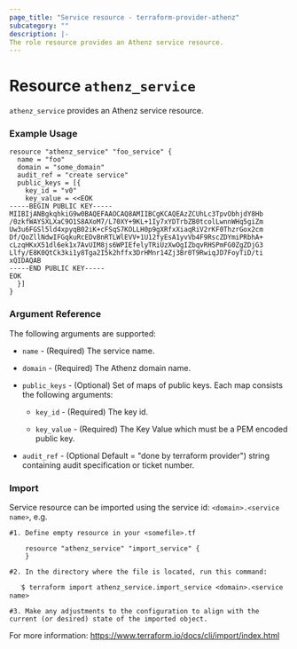 ```yaml
---
page_title: "Service resource - terraform-provider-athenz"
subcategory: ""
description: |-
The role resource provides an Athenz service resource.
---
```


# Resource `athenz_service`

`athenz_service` provides an Athenz service resource.

### Example Usage

```hcl
resource "athenz_service" "foo_service" {
  name = "foo"
  domain = "some_domain"
  audit_ref = "create service"
  public_keys = [{
    key_id = "v0"
    key_value = <<EOK
-----BEGIN PUBLIC KEY-----
MIIBIjANBgkqhkiG9w0BAQEFAAOCAQ8AMIIBCgKCAQEAzZCUhLc3TpvObhjdY8Hb
/0zkfWAYSXLXaC9O1S8AXoM7/L70XY+9KL+1Iy7xYDTrbZB0tcolLwnnWHq5giZm
Uw3u6FGSl5ld4xpyqB02iK+cFSqS7KOLLH0p9gXRfxXiaqRiV2rKF0ThzrGox2cm
Df/QoZllNdwIFGqkuRcEDvBnRTLWlEVV+1U12fyEsA1yvVb4F9RscZDYmiPRbhA+
cLzqHKxX51dl6ek1x7AvUIM8js6WPIEfelyTRiUzXwOgIZbqvRHSPmFG0ZgZDjG3
Llfy/E8K0QtCk3ki1y8Tga2I5k2hffx3DrHMnr14Zj3Br0T9RwiqJD7FoyTiD/ti
xQIDAQAB
-----END PUBLIC KEY-----
EOK
  }]
}
```

### Argument Reference

The following arguments are supported:

- `name` - (Required) The service name.


- `domain` - (Required) The Athenz domain name.


- `public_keys` - (Optional) Set of maps of public keys. Each map consists the following arguments:  

    - `key_id` - (Required) The key id.
      
    - `key_value` - (Required) The Key Value which must be a PEM encoded public key.


- `audit_ref` - (Optional Default = "done by terraform provider")  string containing audit specification or ticket number.


### Import
Service resource can be imported using the service id: `<domain>.<service name>`, e.g.

```hcl
#1. Define empty resource in your <somefile>.tf

    resource "athenz_service" "import_service" {
    }

#2. In the directory where the file is located, run this command:
        
   ֿ$ terraform import athenz_service.import_service <domain>.<service name> 

#3. Make any adjustments to the configuration to align with the current (or desired) state of the imported object.
```
For more information: https://www.terraform.io/docs/cli/import/index.html